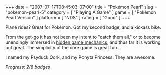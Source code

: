 +++
date = "2007-07-17T08:45:03-07:00"
title = "Pokémon Pearl"
slug = "pokemon-pearl-5"
category = [ "Playing A Game" ]
game = [ "Pokémon Pearl Version" ]
platform = [ "NDS" ]
rating = [ "Good" ]
+++

Plane rides?  Great for Pokémon.  Got my second badge, and a kickass bike.

From the get-go it has not been my intent to "catch them all," or to become unendingly immersed in <a href="http://www.penny-arcade.com/2007/07/11#1184175120">hidden game mechanics</a>, and thus far it is working out great.  The simplicity of the core game is great fun.

I named my Psyduck Qork, and my Ponyta Princess.  They are awesome.

<i>Progress: 2/8 badges</i>

